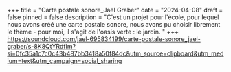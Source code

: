 +++
title = "Carte postale sonore_Jaël Graber"
date = "2024-04-08"
draft = false
pinned = false
description = "C'est un projet pour l'école, pour lequel nous avons créé une carte postale sonore, nous avons pu choisir librement le thème - pour moi, il s'agit de l'oasis verte : le jardin. "
+++
https://soundcloud.com/jael-695834199/carte-postale-sonore_jael-graber/s-8K8QtYRdfIm?si=0fc35a1c7c0c43b487bb3418a50f84dc&utm_source=clipboard&utm_medium=text&utm_campaign=social_sharing